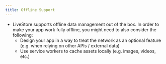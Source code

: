 ```yaml
---
title: Offline Support
---
```


- LiveStore supports offline data management out of the box. In order to make your app work fully offline, you might need to also consider the following:
  - Design your app in a way to treat the network as an optional feature (e.g. when relying on other APIs / external data)
  - Use service workers to cache assets locally (e.g. images, videos, etc.)


